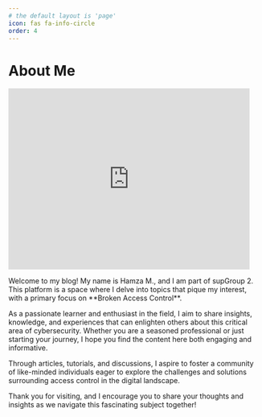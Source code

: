 ```yaml
---
# the default layout is 'page'
icon: fas fa-info-circle
order: 4
---
```

# About Me
<iframe src="https://giphy.com/embed/yHoUhVaafTmoF1TGnH" width="480" height="360" style="" frameBorder="0" class="giphy-embed" allowFullScreen></iframe><p><a href="https://giphy.com/gifs/peeweeherman-pee-wee-pee-wee-herman-peewee-yHoUhVaafTmoF1TGnH"></a></p>
Welcome to my blog! My name is Hamza M., and I am part of supGroup 2. This platform is a space where I delve into topics that pique my interest, with a primary focus on **Broken Access Control**. 

As a passionate learner and enthusiast in the field, I aim to share insights, knowledge, and experiences that can enlighten others about this critical area of cybersecurity. Whether you are a seasoned professional or just starting your journey, I hope you find the content here both engaging and informative.

Through articles, tutorials, and discussions, I aspire to foster a community of like-minded individuals eager to explore the challenges and solutions surrounding access control in the digital landscape. 

Thank you for visiting, and I encourage you to share your thoughts and insights as we navigate this fascinating subject together!
